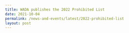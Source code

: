 ```yaml
---
title: WADA publishes the 2022 Prohibited List
date: 2021-10-04
permalink: /news-and-events/latest/2022-prohibited-list
layout: post
---
```

